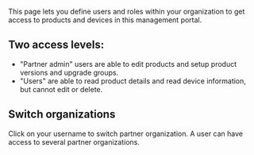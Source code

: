 This page lets you define users and roles within your organization to get access to products and devices in this management portal.

## Two access levels:
- "Partner admin" users are able to edit products and setup product versions and upgrade groups.
- "Users" are able to read product details and read device information, but cannot edit or delete.

## Switch organizations
Click on your username to switch partner organization.
A user can have access to several partner organizations.

